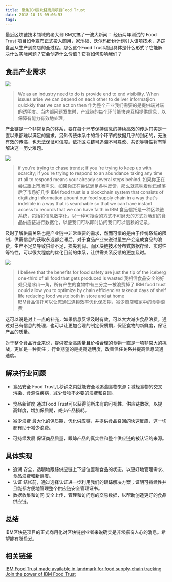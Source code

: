 ```yaml
---
title: 聚焦IBM区块链商用项目Food Trust
date: 2018-10-13 09:06:53
tags:
---
```


最近区块链技术领域的老大哥IBM又搞了一波大新闻： 经历两年测试的 Food Trust 项目如今宣布正式投入商用，家乐福、沃尔玛纷纷计划引入该项技术，追踪食品从生产到商店的全过程。那么这个Food Trust项目具体是什么形式？它能解决什么实际问题？它会创造什么价值？它将如何影响我们？

<!--more-->
## 食品产业需求
![](/images/foodtrust1.png)
> We as an industry need to do is  provide end to end visibility. When issues arise we can depend on each other to deliver informatjion quickkly that we can act on then
作为整个产业我们需要的是提供端对端的透明度。当内部问题发生时，产业链的每个环节能快速互相提供信息，以保障有能力有效地处理。

产业链是一个非常复杂的体系，要在每个环节保持信息的持续高效的传达其实是一直以来都难以满足的需求。另外传统体系中的每个环节的数据几乎的封闭的，无法有效的传递，也无法保证可信度。依托区块链可追溯不可篡改、共识等特性将有望解决这一历史难题。

![](/images/foodtrust2.png)
> if you're trying to chase trends; if you 're trying to keep up with scarcity; if you're trying to respond to an abundance taking any time at all to respond means your already several steps behind.
如果你正在尝试跟上市场需求、如果你正在尝试满足各种反馈，那么就意味着你已经落后了市场好几步
IBM food trust is a blockchain system that consists of digitizing information abount our food supply chain in a way that's indelible in a way that is searchable so that we can have instant access to records that we can have faith in
IBM
食品信托是一种区块链系统，包括将信息数字化，以一种可搜索的方式不可磨灭的方式对我们的食品供应链进行数据化，以便我们可以即时访问我们可以信赖的记录。

及时了解供需关系也是产业链中非常重要的需求，然而可惜的是由于传统系统的限制，供需信息的获取永远都会滞后。对于食品产业来说过量生产会造成食品的浪费，生产不足又导致供给不足，损失利润。而区块链技术分布式数据存储、实时性等特性，可以很大程度的优化目前的体系，让供需关系反馈的更加及时。


![](/images/foodtrust3.png)
>I believe that the benefits for food safety are just the tip of the iceberg one-third of all food that gets produced is wasted
我相信食品安全的好处只是冰山一角，所有产生的食物中有三分之一被浪费掉了
IBM food trust could allow you to  optimize by chain efficiencies takeout days of shelf life reducing food waste both in store and at home  
IBM食品信托可以让您通过连锁效率优化保质期，减少商店和家中的食物浪费

这可以说是对上一点的补充，如果信息反馈及时有效，可以大大减少食品浪费。通过对已有信息的处理，也可以让更加合理的制定保质期，保证食物的新鲜度，保证产品的质量。

对于整个食品行业来说，提供安全高质量且价格合理的食物一直是一项非常大的挑战，更加是一种责任； 行业期望的是提高透明度，改善信任关系并提高信息流通速度。


## 解决行业问题

* 食品安全
Food Trust几秒钟之内就能安全地追溯食物来源；减轻食物的交叉污染、食源性疾病，减少食物不必要的浪费和召回。

* 食品新鲜度
通过Food Trust可以获得前所未有的可视性、供应链数据，以提高鲜度，增加保质期，减少产品损耗。

* 减少浪费
最大化的保质期，优化供应链，并提供食品召回的快速反应，这一切都有助于减少浪费。

* 可持续发展
保证商品质量，跟踪产品的真实性和整个供应链的被认证的来源。

## 具体实现
* 追溯
安全，透明地跟踪供应链上下游位置和食品的状态，以更好地管理需求、食品浪费和新鲜度。
* 认证
结帐前，通过选择认证进一步利用我们的跟踪解决方案；证明可持续性并且能都方便地管理整个供应链安全管理证书。
* 数据收集和访问
安全上传，管理和访问您的交易数据，以帮助创造更好的食品供应链。

## 总结
IBM区块链项目的正式商用化对区块链创业者来说确实是非常振奋人心的消息。希望能有所启发。



## 相关链接
[IBM Food Trust made available in landmark for food supply-chain tracking](https://www.blockchaintechnology-news.com/2018/10/08/ibm-food-trust-made-available-in-landmark-for-food-supply-chain-tracking/)
[Join the power of IBM Food Trust](https://www.youtube.com/watch?v=QWijlTDHLMQ)
